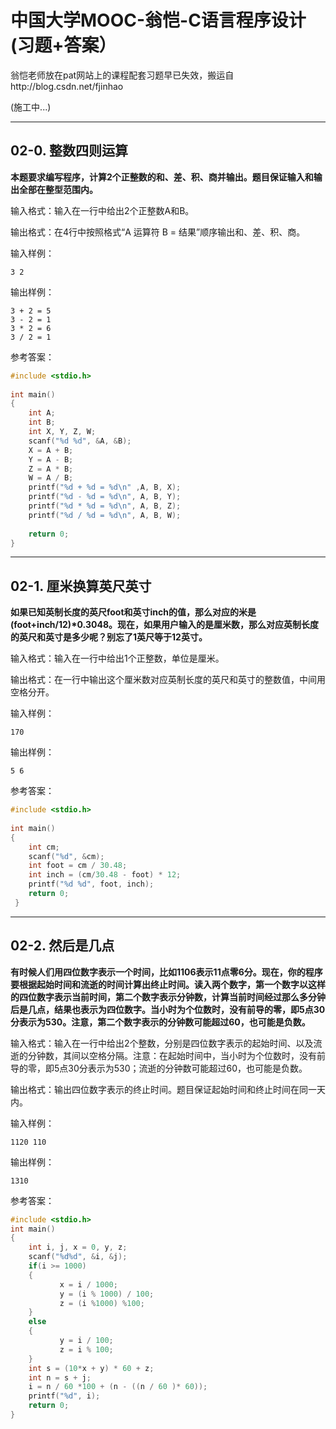 # 中国大学MOOC-翁恺-C语言程序设计(习题+答案）
翁恺老师放在pat网站上的课程配套习题早已失效，搬运自http://blog.csdn.net/fjinhao

(施工中...)
***
## 02-0. 整数四则运算
**本题要求编写程序，计算2个正整数的和、差、积、商并输出。题目保证输入和输出全部在整型范围内。**

输入格式：输入在一行中给出2个正整数A和B。

输出格式：在4行中按照格式“A 运算符 B = 结果”顺序输出和、差、积、商。

输入样例：
```
3 2
```

输出样例：
```
3 + 2 = 5
3 - 2 = 1
3 * 2 = 6
3 / 2 = 1
```

参考答案：
```C
#include <stdio.h>
 
int main()
{
	int A;
	int B;
	int X, Y, Z, W;
	scanf("%d %d", &A, &B);
	X = A + B;
	Y = A - B;
	Z = A * B;
	W = A / B;
	printf("%d + %d = %d\n" ,A, B, X);
	printf("%d - %d = %d\n", A, B, Y);
	printf("%d * %d = %d\n", A, B, Z);
	printf("%d / %d = %d\n", A, B, W);
	
    return 0;
}
```

***
## 02-1. 厘米换算英尺英寸
**如果已知英制长度的英尺foot和英寸inch的值，那么对应的米是(foot+inch/12)\*0.3048。现在，如果用户输入的是厘米数，那么对应英制长度的英尺和英寸是多少呢？别忘了1英尺等于12英寸。**

输入格式：输入在一行中给出1个正整数，单位是厘米。

输出格式：在一行中输出这个厘米数对应英制长度的英尺和英寸的整数值，中间用空格分开。

输入样例：
```
170
```

输出样例：
```
5 6
```

参考答案：
```C
#include <stdio.h>
 
int main()
{
	int cm;
	scanf("%d", &cm);
	int foot = cm / 30.48;
	int inch = (cm/30.48 - foot) * 12;
	printf("%d %d", foot, inch);
    return 0;
 }
```

***
## 02-2. 然后是几点
**有时候人们用四位数字表示一个时间，比如1106表示11点零6分。现在，你的程序要根据起始时间和流逝的时间计算出终止时间。读入两个数字，第一个数字以这样的四位数字表示当前时间，第二个数字表示分钟数，计算当前时间经过那么多分钟后是几点，结果也表示为四位数字。当小时为个位数时，没有前导的零，即5点30分表示为530。注意，第二个数字表示的分钟数可能超过60，也可能是负数。**

输入格式：输入在一行中给出2个整数，分别是四位数字表示的起始时间、以及流逝的分钟数，其间以空格分隔。注意：在起始时间中，当小时为个位数时，没有前导的零，即5点30分表示为530；流逝的分钟数可能超过60，也可能是负数。

输出格式：输出四位数字表示的终止时间。题目保证起始时间和终止时间在同一天内。

输入样例：
```
1120 110
```

输出样例：
```
1310
```

参考答案：
```C
#include <stdio.h>
int main()
{
	int i, j, x = 0, y, z;
	scanf("%d%d", &i, &j);
	if(i >= 1000)
	{
	       x = i / 1000;
	       y = (i % 1000) / 100;
	       z = (i %1000) %100;
	}
	else
	{
	       y = i / 100;
	       z = i % 100; 
	}
	int s = (10*x + y) * 60 + z;
	int n = s + j;
	i = n / 60 *100 + (n - ((n / 60 )* 60));
	printf("%d", i); 
	return 0;
}
```
